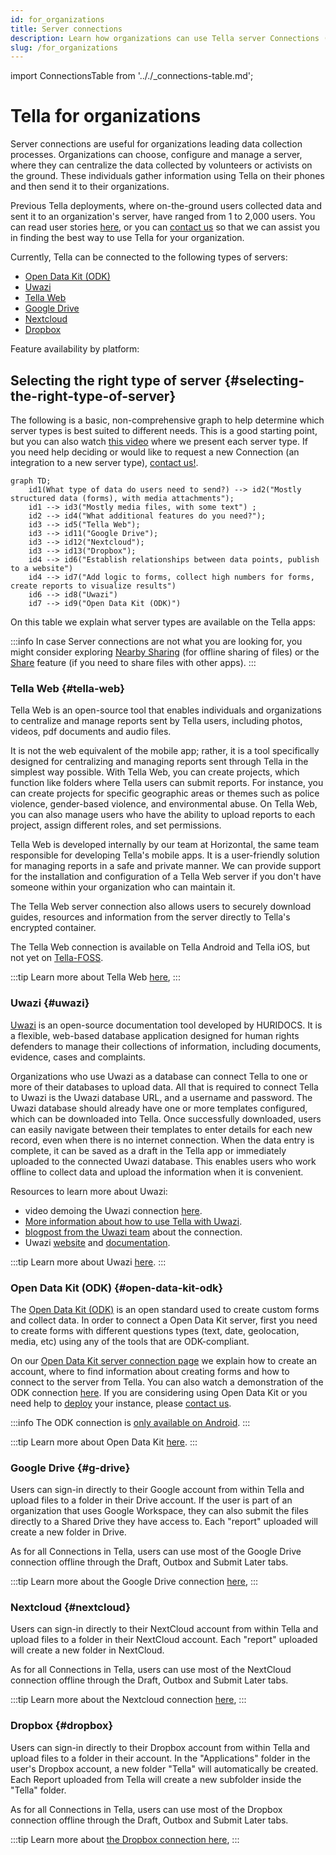 ```yaml
---
id: for_organizations
title: Server connections
description: Learn how organizations can use Tella server Connections (Google Drive, Dropbox, Uwazi, ODK, Tella Web and Nextcloud) for research, advocacy, or accountability processes
slug: /for_organizations
---
```

import ConnectionsTable from '.././_connections-table.md';

# Tella for organizations

Server connections are useful for organizations leading data collection processes. Organizations can choose, configure and manage a server, where they can centralize the data collected by volunteers or activists on the ground. These individuals gather information using Tella on their phones and then send it to their organizations.

Previous Tella deployments, where on-the-ground users collected data and sent it to an organization's server, have ranged from 1 to 2,000 users. You can read user stories [here](/user-stories), or you can [contact us](/contact-us) so that we can assist you in finding the best way to use Tella for your organization.

Currently, Tella can be connected to the following types of servers:

* [Open Data Kit (ODK)](/odk)
* [Uwazi](/uwazi)
* [Tella Web](/tella-web)
* [Google Drive](/g-drive)
* [Nextcloud](/nextcloud)
* [Dropbox](/dropbox)

Feature availability by platform:
<ConnectionsTable/>

## Selecting the right type of server {#selecting-the-right-type-of-server}

The following is a basic, non-comprehensive graph to help determine which server types is best suited to different needs. This is a good starting point, but you can also watch [this video](/video-tutorials#connections-full-video) where we present each server type. If you need help deciding or would like to request a new Connection (an integration to a new server type), [contact us!](/contact-us).


```mermaid
graph TD;
    id1(What type of data do users need to send?) --> id2("Mostly structured data (forms), with media attachments");
    id1 --> id3("Mostly media files, with some text") ;
    id2 --> id4("What additional features do you need?");
    id3 --> id5("Tella Web");
    id3 --> id11("Google Drive");
    id3 --> id12("Nextcloud");
    id3 --> id13("Dropbox");
    id4 --> id6("Establish relationships between data points, publish to a website")
    id4 --> id7("Add logic to forms, collect high numbers for forms, create reports to visualize results")
    id6 --> id8("Uwazi")
    id7 --> id9("Open Data Kit (ODK)")
```

On this table we explain what server types are available on the Tella apps:
<ConnectionsTable/>

:::info
In case Server connections are not what you are looking for, you might consider exploring [Nearby Sharing](/nearby-sharing) (for offline sharing of files) or the [Share](/features#share-button) feature (if you need to share files with other apps).
:::


### Tella Web {#tella-web}

Tella Web is an open-source tool that enables individuals and organizations to centralize and manage reports sent by Tella users, including photos, videos, pdf documents and audio files. 

It is not the web equivalent of the mobile app; rather, it is a tool specifically designed for centralizing and managing reports sent through Tella in the simplest way possible. With Tella Web, you can create projects, which function like folders where Tella users can submit reports. For instance, you can create projects for specific geographic areas or themes such as police violence, gender-based violence, and environmental abuse. On Tella Web, you can also manage users who have the ability to upload reports to each project, assign different roles, and set permissions.

Tella Web is developed internally by our team at Horizontal, the same team responsible for developing Tella's mobile apps. It is a user-friendly solution for managing reports in a safe and private manner. We can provide support for the installation and configuration of a Tella Web server if you don't have someone within your organization who can maintain it.

The Tella Web server connection also allows users to securely download guides, resources and information from the server directly to Tella's encrypted container.

The Tella Web connection is available on Tella Android and Tella iOS, but not yet on [Tella-FOSS](/faq#is-tella-available-on-f-droid). 

:::tip
Learn more about Tella Web [here](/tella-web),
:::

### Uwazi {#uwazi}

[Uwazi](/uwazi) is an open-source documentation tool developed by HURIDOCS. It is a flexible, web-based database application designed for human rights defenders to manage their collections of information, including documents, evidence, cases and complaints. 

Organizations who use Uwazi as a database can connect Tella to one or more of their databases to upload data. All that is required to connect Tella to Uwazi is the Uwazi database URL, and a username and password. The Uwazi database should already have one or more templates configured, which can be downloaded into Tella. Once successfully downloaded, users can easily navigate between their templates to enter details for each new record, even when there is no internet connection. When the data entry is complete, it can be saved as a draft in the Tella app or immediately uploaded to the connected Uwazi database. This enables users who work offline to collect data and upload the information when it is convenient. 

Resources to learn more about Uwazi:
* video demoing the Uwazi connection [here](/video-tutorials#uwazi).
* [More information about how to use Tella with Uwazi](/uwazi).
* [blogpost from the Uwazi team](https://huridocs.org/2022/07/the-new-tella-app-lets-uwazi-users-document-violations-safely-and-while-offline/) about the connection.
* Uwazi [website](https://uwazi.io/) and [documentation](https://uwazi.readthedocs.io/en/latest/).

:::tip
Learn more about Uwazi [here](/uwazi).
:::



### Open Data Kit (ODK) {#open-data-kit-odk}

The [Open Data Kit (ODK)](https://getodk.org/) is an open standard used to create custom forms and collect data. In order to connect a Open Data Kit server, first you need to create forms with different questions types (text, date, geolocation, media, etc) using any of the tools that are ODK-compliant.

On our [Open Data Kit server connection page](/odk) we explain how to create an account, where to find information about creating forms and how to connect to the server from Tella. You can also watch a demonstration of the ODK connection [here](/video-tutorials#open-data-kit). If you are considering using Open Data Kit or you need help to [deploy](/faq#deploying-tella) your instance, please [contact us](/contact-us). 


:::info
The ODK connection is [only available on Android](/features). 
:::

:::tip
Learn more about Open Data Kit [here](/odk).
:::

### Google Drive {#g-drive}

Users can sign-in directly to their Google account from within Tella and upload files to a folder in their Drive account. If the user is part of an organization that uses Google Workspace, they can also submit the files directly to a Shared Drive they have access to. Each "report" uploaded will create a new folder in Drive.


As for all Connections in Tella, users can use most of the Google Drive connection offline through the Draft, Outbox and Submit Later tabs. 

:::tip
Learn more about the Google Drive connection [here](/g-drive),
:::


### Nextcloud {#nextcloud}
Users can sign-in directly to their NextCloud account from within Tella and upload files to a folder in their NextCloud account. Each "report" uploaded will create a new folder in NextCloud.

As for all Connections in Tella, users can use most of the NextCloud connection offline through the Draft, Outbox and Submit Later tabs. 

:::tip
Learn more about the Nextcloud connection [here](/nextcloud),
:::



### Dropbox {#dropbox}
Users can sign-in directly to their Dropbox account from within Tella and upload files to a folder in their account. In the "Applications" folder in the user's Dropbox account, a new folder "Tella" will automatically be created. Each Report uploaded from Tella will create a new subfolder inside the "Tella" folder.

As for all Connections in Tella, users can use most of the Dropbox connection offline through the Draft, Outbox and Submit Later tabs. 

:::tip
Learn more about [the Dropbox connection here](/dropbox),
:::




